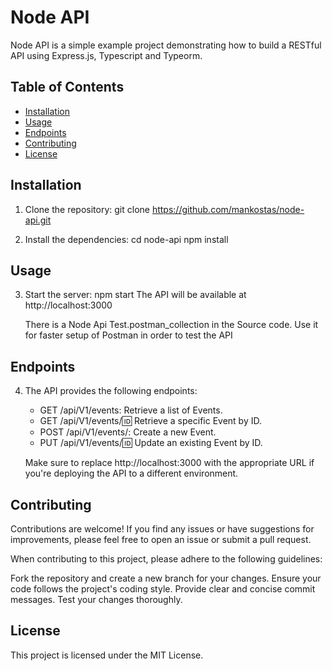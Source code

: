 # Node API

Node API is a simple example project demonstrating how to build a RESTful API using Express.js, Typescript and Typeorm.

## Table of Contents

- [Installation](#installation)
- [Usage](#usage)
- [Endpoints](#endpoints)
- [Contributing](#contributing)
- [License](#license)

## Installation

1. Clone the repository:
   git clone https://github.com/mankostas/node-api.git

2. Install the dependencies:
   cd node-api
   npm install

## Usage

3. Start the server:
   npm start
   The API will be available at http://localhost:3000

   There is a Node Api Test.postman_collection in the Source code.
   Use it for faster setup of Postman in order to test the API

## Endpoints

4. The API provides the following endpoints:

   - GET /api/V1/events: Retrieve a list of Events.
   - GET /api/V1/events/:id: Retrieve a specific Event by ID.
   - POST /api/V1/events/: Create a new Event.
   - PUT /api/V1/events/:id: Update an existing Event by ID.

   Make sure to replace http://localhost:3000 with the appropriate URL if you're deploying the API to a different environment.

## Contributing

Contributions are welcome! If you find any issues or have suggestions for improvements, please feel free to open an issue or submit a pull request.

When contributing to this project, please adhere to the following guidelines:

Fork the repository and create a new branch for your changes.
Ensure your code follows the project's coding style.
Provide clear and concise commit messages.
Test your changes thoroughly.

## License

This project is licensed under the MIT License.
